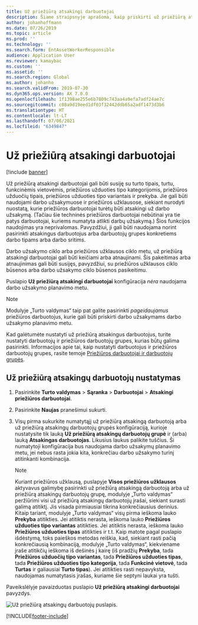 ```yaml
---
title: Už priežiūrą atsakingi darbuotojai
description: Šiame straipsnyje aprašoma, kaip priskirti už priežiūrą atsakingus darbuotojus modulyje „Turto valdymas“.
author: johanhoffmann
ms.date: 07/26/2019
ms.topic: article
ms.prod: ''
ms.technology: ''
ms.search.form: EntAssetWorkerResponsible
audience: Application User
ms.reviewer: kamaybac
ms.custom: ''
ms.assetid: ''
ms.search.region: Global
ms.author: johanho
ms.search.validFrom: 2019-07-30
ms.dyn365.ops.version: AX 7.0.0
ms.openlocfilehash: 1f1398ae255e6b7809c743aa4a9efa7adf24ae7c
ms.sourcegitcommit: c08a9d19eed1df03f32442ddb65a2adf1473d3b6
ms.translationtype: HT
ms.contentlocale: lt-LT
ms.lasthandoff: 07/06/2021
ms.locfileid: "6349847"
---
```

# <a name="responsible-maintenance-workers"></a>Už priežiūrą atsakingi darbuotojai

[!include [banner](../../includes/banner.md)]

 

Už priežiūrą atsakingi darbuotojai gali būti susiję su turto tipais, turtu, funkcinėmis vietovėmis, priežiūros užduoties tipo kategorijomis, priežiūros užduočių tipais, priežiūros užduoties tipo variantais ir prekyba. Jie gali būti naudojami darbo užsakymuose ir priežiūros užklausose, siekiant nurodyti nuostatą, kurie priežiūros darbuotojai turėtų būti atsakingi už darbo užsakymą. (Tačiau šie techninės priežiūros darbuotojai nebūtinai yra tie patys darbuotojai, kuriems numatyta atlikti darbų užsakymą.) Šios funkcijos naudojimas yra neprivalomas. Pavyzdžiui, ji gali būti naudojama norint pasirinkti atsakingus darbuotojus arba darbuotojų grupes konkretiems darbo tipams arba darbo sritims.

Darbo užsakymo ciklo arba priežiūros užklausos ciklo metu, už priežiūrą atsakingi darbuotojai gali būti keičiami arba atnaujinami. Šis pakeitimas arba atnaujinimas gali būti susijęs, pavyzdžiui, su priežiūros užklausos ciklo būsenos arba darbo užsakymo ciklo būsenos pasikeitimu.

Puslapio **Už priežiūrą atsakingi darbuotojai** konfigūracija *nėra* naudojama darbo užsakymo planavimo metu.

> [!NOTE]
> Modulyje „Turto valdymas“ taip pat galite pasirinkti *pageidaujamus* priežiūros darbuotojus, kurie gali būti priskirti darbo užsakymams darbo užsakymo planavimo metu.

Kad galėtumėte nustatyti už priežiūrą atsakingus darbuotojus, turite nustatyti darbuotojų ir priežiūros darbuotojų grupes, kurias būtų galima pasirinkti. Informacijos apie tai, kaip nustatyti darbuotojus ir priežiūros darbuotojų grupes, rasite temoje [Priežiūros darbuotojai ir darbuotojų grupės](../setup-for-objects/workers-and-worker-groups.md).

## <a name="set-up-responsible-maintenance-workers"></a>Už priežiūrą atsakingų darbuotojų nustatymas

1. Pasirinkite **Turto valdymas** \> **Sąranka** \> **Darbuotojai** \> **Atsakingi priežiūros darbuotojai**.
2. Pasirinkite **Naujas** pranešimui sukurti.
3. Visų pirma sukurkite numatytąjį už priežiūrą atsakingą darbuotoją arba už priežiūrą atsakingų darbuotojų grupės konfigūraciją, kurioje nustatysite tik lauką **Už priežiūrą atsakingų darbuotojų grupė** ir (arba) lauką **Atsakingas darbuotojas**. Likusius laukus palikite tuščius. Ši numatytoji konfigūracija bus naudojama darbo užsakymų planavimo metu, jei nebus rasta jokia kita, konkrečiau darbo užsakymo turinį atitinkanti kombinacija.

    > [!NOTE]
    > Kuriant priežiūros užklausą, puslapyje **Visos priežiūros užklausos** aktyvavus galimybę pasirinkti už priežiūrą atsakingą darbuotoją arba už priežiūrą atsakingų darbuotojų grupę, modulyje „Turto valdymas“ peržiūrimi visi už priežiūrą atsakingų darbuotojų įrašai, siekiant surasti galimą atitiktį. Jis visada pirmiausiai tikrina konkrečiausius derinius. Kitaip tariant, modulyje „Turto valdymas“ visų pirma ieškoma lauko **Prekyba** atitikties. Jei atitiktis nerasta, ieškoma lauko **Priežiūros užduoties tipo variantas** atitikties. Jei atitiktis nerasta, ieškoma lauko **Priežiūros užduoties tipas** atitikties ir t.t. Kaip matote pagal puslapio išdėstymą, toks paieškos metodas reiškia, kad, siekiant rasti pačią konkrečiausią kombinaciją, modulyje „Turto valdymas“, kiekviename įraše atitikčių ieškoma iš dešinės į kairę (iš pradžių **Prekyba**, tada **Priežiūros užduočių tipo variantas**, tada **Priežiūros užduoties tipas**, tada **Priežiūros užduoties tipo kategorija**, tada **Funkcinė vietovė**, tada **Turtas** ir galiausiai **Turto tipas**). Jei atitikties rasti nepavyksta, naudojamas numatytasis įrašas, kuriame šie septyni laukai yra tušti.

Paveikslėlyje pavaizduotas puslapio **Už priežiūrą atsakingi darbuotojai** pavyzdys.

![Už priežiūrą atsakingų darbuotojų puslapis.](media/08-setup-for-requests.png)


[!INCLUDE[footer-include](../../../includes/footer-banner.md)]